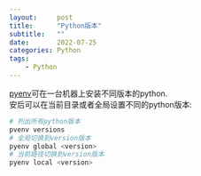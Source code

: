 ```yaml
---
layout:     post
title:      "Python版本"
subtitle:   ""
date:       2022-07-25
categories: Python
tags:
    - Python
---
```


[pyenv](https://github.com/pyenv/pyenv)可在一台机器上安装不同版本的python.  
安后可以在当前目录或者全局设置不同的python版本:

```bash
# 列出所有python版本
pvenv versions
# 全局切换到version版本
pyenv global <version>
# 当前路径切换到version版本
pyenv local <version>
```